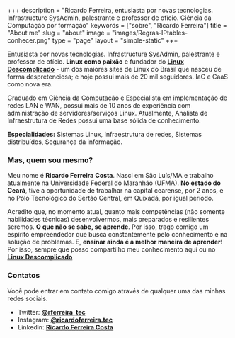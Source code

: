 +++
description = "Ricardo Ferreira, entusiasta por novas tecnologias. Infrastructure SysAdmin, palestrante e professor de ofício. Ciência da Computação por formação"
keywords = ["sobre", "Ricardo Ferreira"]
title = "About me"
slug = "about"
image = "images/Regras-IPtables-conhecer.png"
type = "page"
layout = "simple-static"
+++

Entusiasta por novas tecnologias. Infrastructure SysAdmin, palestrante e professor de ofício. **Linux como paixão** e fundador do [**Linux Descomplicado**](http://www.linuxdescomplicado.com.br) - um dos maiores sites de Linux do Brasil que nasceu de forma despretenciosa; e hoje possui mais de 20 mil seguidores. IaC e CaaS como nova era.

Graduado em Ciência da Computação e Especialista em implementação de redes LAN e WAN, possui mais de 10 anos de experiência com administração de servidores/serviços Linux. Atualmente, Analista de Infraestrutura de Redes possui
uma base sólida de conhecimento.

**Especialidades:** Sistemas Linux, Infraestrutura de redes, Sistemas distribuídos, Segurança da informação.

### Mas, quem sou mesmo?

Meu nome é **Ricardo Ferreira Costa**. Nasci em São Luís/MA e trabalho atualmente na Universidade Federal do Maranhão (UFMA). **No estado do Ceará**, tive a oportunidade de trabalhar na capital cearense, por 2 anos, e no Pólo Tecnológico do Sertão Central, em Quixadá, por igual período.

Acredito que, no momento atual, quanto mais competências (não somente habilidades técnicas) desenvolvermos, mais preparados e resilientes seremos. **O que não se sabe, se aprende**. Por isso, trago comigo um espírito empreendedor que busca constantemente pelo conhecimento e na solução de problemas. E, **ensinar ainda é a melhor maneira de aprender!** Por isso, sempre que posso compartilho meu conhecimento aqui ou no [**Linux Descomplicado**](https://www.linuxdescomplicado.com.br) 

### Contatos

Você pode entrar em contato comigo através de qualquer uma das minhas redes sociais.

+ Twitter: [**@rferreira_tec**](http://twitter.com/rferreira_tec)
+ Instagram: [**@ricardoferreira.tec**](https://instagram.com/ricardoferreira.tec)
+ Linkedin: [**Ricardo Ferreira Costa**](https://www.linkedin.com/in/ricardo-ferreira-costa)

